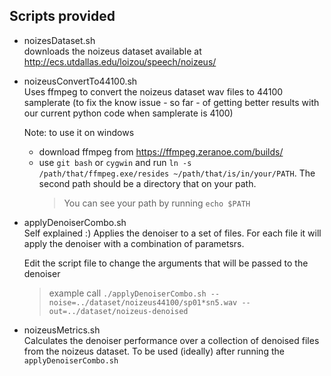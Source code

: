 ## Scripts provided

 - noizesDataset.sh \
    downloads the noizeus dataset available at http://ecs.utdallas.edu/loizou/speech/noizeus/

- noizeusConvertTo44100.sh \
    Uses ffmpeg to convert the noizeus dataset wav files to 44100 samplerate (to fix the know issue - so far - of getting better results with our current python code when samplerate is 4100)

    Note: to use it on windows
    - download ffmpeg from https://ffmpeg.zeranoe.com/builds/
    - use `git bash` or `cygwin` and run `ln -s /path/that/ffmpeg.exe/resides ~/path/that/is/in/your/PATH`. The second path should be a directory that on your path.
        > You can see your path by running `echo $PATH`
    

- applyDenoiserCombo.sh \
    Self explained :) Applies the denoiser to a set of files. For each file it will apply the denoiser with a combination of parametsrs.

    Edit the script file to change the arguments that will be passed to the denoiser

    > example call `./applyDenoiserCombo.sh --noise=../dataset/noizeus44100/sp01*sn5.wav --out=../dataset/noizeus-denoised`

- noizeusMetrics.sh \
    Calculates the denoiser performance over a collection of denoised files from the noizeus dataset. To be used (ideally) after running the `applyDenoiserCombo.sh`
